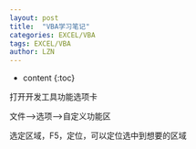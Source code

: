 ```yaml
---
layout: post
title:  "VBA学习笔记" 
categories: EXCEL/VBA
tags: EXCEL/VBA
author: LZN
---
```


* content
{:toc}

打开开发工具功能选项卡

文件--&gt;选项--&gt;自定义功能区

选定区域，F5，定位，可以定位选中到想要的区域